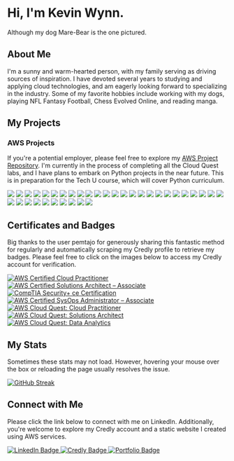 # Hi, I'm Kevin Wynn.

Although my dog Mare-Bear is the one pictured.

## About Me

I'm a sunny and warm-hearted person, with my family serving as driving sources of inspiration. I have devoted several years to studying and applying cloud technologies, and am eagerly looking forward to specializing in the industry. Some of my favorite hobbies include working with my dogs, playing NFL Fantasy Football, Chess Evolved Online, and reading manga.

## My Projects
<!-- Link titles and projects when changing repository from private to public. Include second section for familiar services (Lambda, etc.) -->

### AWS Projects

If you're a potential employer, please feel free to explore my [AWS Project Repository](https://github.com/kevin-wynn-cloud/AWS-Projects/tree/main). I'm currently in the process of completing all the Cloud Quest labs, and I have plans to embark on Python projects in the near future. This is in preparation for the Tech U course, which will cover Python curriculum.
  
<div id="badges">
<img src="https://img.shields.io/badge/Amazon_S3-brown?logo=amazonaws"/>
<img src="https://img.shields.io/badge/AWS_Lambda-teal?logo=amazonaws"/>
<img src="https://img.shields.io/badge/Amazon_EC2-orange?logo=amazonaws"/>
<img src="https://img.shields.io/badge/Amazon_RDS-blue?logo=amazonaws"/>
<img src="https://img.shields.io/badge/Amazon_SQS-brown?logo=amazonaws"/>
<img src="https://img.shields.io/badge/Amazon_CloudFront-teal?logo=amazonaws"/>
<img src="https://img.shields.io/badge/Amazon_DynamoDB-orange?logo=amazonaws"/>
<img src="https://img.shields.io/badge/AWS_Step_Functions-blue?logo=amazonaws"/>
<img src="https://img.shields.io/badge/AWS_Elastic_Load_Balancing-brown?logo=amazonaws"/>
<img src="https://img.shields.io/badge/Amazon_SNS-teal?logo=amazonaws"/>
<img src="https://img.shields.io/badge/Amazon_VPC-orange?logo=amazonaws"/>
<img src="https://img.shields.io/badge/AWS_Glue-blue?logo=amazonaws"/>
<img src="https://img.shields.io/badge/Amazon_Kinesis-brown?logo=amazonaws"/>
<img src="https://img.shields.io/badge/Amazon_Redshift-teal?logo=amazonaws"/>
<img src="https://img.shields.io/badge/AWS_CloudFormation-orange?logo=amazonaws"/>
<img src="https://img.shields.io/badge/AWS_CloudWatch-blue?logo=amazonaws"/>
<img src="https://img.shields.io/badge/AWS_Cloud9-brown?logo=amazonaws"/>
<img src="https://img.shields.io/badge/AWS_Secrets_Manager-teal?logo=amazonaws"/>
<img src="https://img.shields.io/badge/AWS_IAM-orange?logo=amazonaws"/>
<img src="https://img.shields.io/badge/AWS_CloudTrail-blue?logo=amazonaws"/>
<img src="https://img.shields.io/badge/AWS_Athena-brown?logo=amazonaws"/>
<img src="https://img.shields.io/badge/Amazon_OpenSearch_Service-teal?logo=amazonaws"/>
<img src="https://img.shields.io/badge/AWS_Lake_Formation-orange?logo=amazonaws"/>
<img src="https://img.shields.io/badge/Amazon_API_Gateway-blue?logo=amazonaws"/>
<img src="https://img.shields.io/badge/Amazon_Route_53-brown?logo=amazonaws"/>
<img src="https://img.shields.io/badge/Amazon_KMS-teal?logo=amazonaws"/>
<img src="https://img.shields.io/badge/AWS_Config-orange?logo=amazonaws"/>
<img src="https://img.shields.io/badge/AWS_Backup-blue?logo=amazonaws"/>
<img src="https://img.shields.io/badge/Amazon_ECS-brown?logo=amazonaws"/>
<img src="https://img.shields.io/badge/Amazon_Elastic_Container_Registry-teal?logo=amazonaws"/>
<img src="https://img.shields.io/badge/Amazon_EC2_Auto_Scaling-orange?logo=amazonaws"/>
<img src="https://img.shields.io/badge/Amazon_EFS-blue?logo=amazonaws"/>
<img src="https://img.shields.io/badge/Cloud_Economics-brown?logo=amazonaws"/>
<img src="https://img.shields.io/badge/CodeCommit-teal?logo=amazonaws"/>
<img src="https://img.shields.io/badge/CodeDeploy-orange?logo=amazonaws"/>
</div>

## Certificates and Badges

Big thanks to the user pemtajo for generously sharing this fantastic method for regularly and automatically scraping my Credly profile to retrieve my badges. Please feel free to click on the images below to access my Credly account for verification.

<!--START_SECTION:badges-->
[![AWS Certified Cloud Practitioner](https://images.credly.com/size/150x150/images/00634f82-b07f-4bbd-a6bb-53de397fc3a6/image.png)](http://www.credly.com/badges/6bb33fe6-c16a-498d-8b44-f872723c8dd3 "AWS Certified Cloud Practitioner")
[![AWS Certified Solutions Architect – Associate](https://images.credly.com/size/150x150/images/0e284c3f-5164-4b21-8660-0d84737941bc/image.png)](http://www.credly.com/badges/963ee5a0-3620-43d5-afdc-8f72cc3dce1b "AWS Certified Solutions Architect – Associate")
[![CompTIA Security+ ce Certification](https://images.credly.com/size/150x150/images/74790a75-8451-400a-8536-92d792c5184a/CompTIA_Security_2Bce.png)](http://www.credly.com/badges/a40cd79f-52e5-489e-9ae1-8b954e65761e "CompTIA Security+ ce Certification")
[![AWS Certified SysOps Administrator – Associate](https://images.credly.com/size/150x150/images/f0d3fbb9-bfa7-4017-9989-7bde8eaf42b1/image.png)](http://www.credly.com/badges/1695e3b8-8b63-4e95-bbc0-905f29314298 "AWS Certified SysOps Administrator – Associate")
[![AWS Cloud Quest: Cloud Practitioner](https://images.credly.com/size/150x150/images/2784d0d8-327c-406f-971e-9f0e15097003/image.png)](http://www.credly.com/badges/0523bd23-0ab9-488a-8026-82d9251603bc "AWS Cloud Quest: Cloud Practitioner")
[![AWS Cloud Quest: Solutions Architect](https://images.credly.com/size/150x150/images/9e9e7ef7-384f-4636-8743-1b89a68fb46b/image.png)](http://www.credly.com/badges/0a1e3f10-5b23-49bb-ab9b-a55bbdd9e456 "AWS Cloud Quest: Solutions Architect")
[![AWS Cloud Quest: Data Analytics](https://images.credly.com/size/150x150/images/2cd965b0-5f5d-4510-ab05-cfa2f80342a1/image.png)](http://www.credly.com/badges/e1aea834-7ec2-451b-987b-3a2b4c5c8c51 "AWS Cloud Quest: Data Analytics")
<!--END_SECTION:badges-->

## My Stats

Sometimes these stats may not load. However, hovering your mouse over the box or reloading the page usually resolves the issue.

[![GitHub Streak](https://github-readme-streak-stats.herokuapp.com?user=kevin-wynn-cloud&theme=dark&mode=weekly&exclude_days=Sun%2CSat)](https://git.io/streak-stats)

<!-- [![Top Langs](https://github-readme-stats.vercel.app/api/top-langs/?username=kevin-wynn-cloud&layout=compact&theme=vision-friendly-dark)](https://github.com/anuraghazra/github-readme-stats) 
After Python Projects
-->

## Connect with Me

Please click the link below to connect with me on LinkedIn. Additionally, you're welcome to explore my Credly account and a static website I created using AWS services.

<div id="badges">
  <a href="https://www.linkedin.com/in/kwynn100/">
    <img src="https://img.shields.io/badge/LinkedIn-blue?logo=linkedin&logoColor=white" alt="LinkedIn Badge"/>
  </a>
<a href="https://www.credly.com/users/kevin-wynn.fe2c81dc/badges">
    <img src="https://img.shields.io/badge/Credly-brown?logo=credly&logocolor=white" alt="Credly Badge"/>
  </a>
  <a href="https://kevin-wynn.com/">
    <img src="https://img.shields.io/badge/Personal_Website-orange?logo=amazonaws" alt="Portfolio Badge"/>
  </a>
</div>
